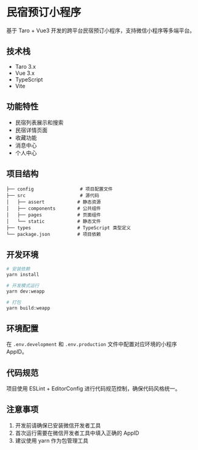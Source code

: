 # 民宿预订小程序

基于 Taro + Vue3 开发的跨平台民宿预订小程序，支持微信小程序等多端平台。

## 技术栈

- Taro 3.x
- Vue 3.x
- TypeScript
- Vite

## 功能特性

- 民宿列表展示和搜索
- 民宿详情页面
- 收藏功能
- 消息中心
- 个人中心

## 项目结构

```
├── config                 # 项目配置文件
├── src                    # 源代码
│   ├── assert            # 静态资源
│   ├── components        # 公共组件
│   ├── pages             # 页面组件
│   └── static            # 静态文件
├── types                 # TypeScript 类型定义
└── package.json          # 项目依赖
```

## 开发环境

```bash
# 安装依赖
yarn install

# 开发模式运行
yarn dev:weapp

# 打包
yarn build:weapp
```

## 环境配置

在 `.env.development` 和 `.env.production` 文件中配置对应环境的小程序 AppID。

## 代码规范

项目使用 ESLint + EditorConfig 进行代码规范控制，确保代码风格统一。

## 注意事项

1. 开发前请确保已安装微信开发者工具
2. 首次运行需要在微信开发者工具中填入正确的 AppID
3. 建议使用 yarn 作为包管理工具